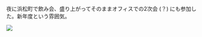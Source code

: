 夜に浜松町で飲み会、盛り上がってそのままオフィスでの2次会 (？) にも参加した。新年度という雰囲気。

![](https://photos.apkas.net/medium/202504/20250404-3X000522.webp)

